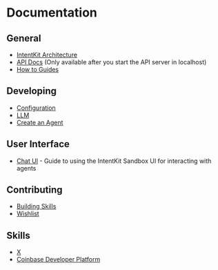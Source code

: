 # Documentation

## General

- [IntentKit Architecture](architecture.md)
- [API Docs](http://localhost:8000/redoc) (Only available after you start the API server in localhost)
- [How to Guides](how_to/)

## Developing

- [Configuration](configuration.md)
- [LLM](llm.md)
- [Create an Agent](agent.md)

## User Interface

- [Chat UI](chat-ui.md) - Guide to using the IntentKit Sandbox UI for interacting with agents

## Contributing

- [Building Skills](contributing/skills.md)
- [Wishlist](contributing/wishlist.md)

## Skills

- [X](skills/x.md)
- [Coinbase Developer Platform](skills/cdp.md)
